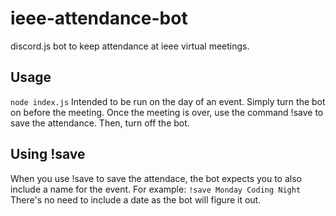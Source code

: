 # ieee-attendance-bot
discord.js bot to keep attendance at ieee virtual meetings.

## Usage
```node index.js```
Intended to be run on the day of an event. Simply turn the bot on before the meeting. Once the meeting is over, use the command !save to save the attendance. Then, turn off the bot. 

## Using !save
When you use !save to save the attendace, the bot expects you to also include a name for the event. For example:
```!save Monday Coding Night```
There's no need to include a date as the bot will figure it out. 